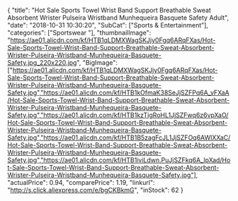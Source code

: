 {
	"title": "Hot Sale Sports Towel Wrist Band Support Breathable Sweat Absorbent Wrister Pulseira Wristband Munhequeira Basquete Safety Adult",
	"date": "2018-10-31 10:30:20",
	"SubCat": ["Sports & Entertainment"],
	"categories": ["Sportswear "],
	"thumbnailImage": "https://ae01.alicdn.com/kf/HTB1qLDMXWagSKJjy0Fgq6ARqFXas/Hot-Sale-Sports-Towel-Wrist-Band-Support-Breathable-Sweat-Absorbent-Wrister-Pulseira-Wristband-Munhequeira-Basquete-Safety.jpg_220x220.jpg",
	"BigImage": ["https://ae01.alicdn.com/kf/HTB1qLDMXWagSKJjy0Fgq6ARqFXas/Hot-Sale-Sports-Towel-Wrist-Band-Support-Breathable-Sweat-Absorbent-Wrister-Pulseira-Wristband-Munhequeira-Basquete-Safety.jpg","https://ae01.alicdn.com/kf/HTB1kOfmaK38SeJjSZFPq6A_vFXaA/Hot-Sale-Sports-Towel-Wrist-Band-Support-Breathable-Sweat-Absorbent-Wrister-Pulseira-Wristband-Munhequeira-Basquete-Safety.jpg","https://ae01.alicdn.com/kf/HTB1kzTjgRoHL1JjSZFwq6z6vpXaO/Hot-Sale-Sports-Towel-Wrist-Band-Support-Breathable-Sweat-Absorbent-Wrister-Pulseira-Wristband-Munhequeira-Basquete-Safety.jpg","https://ae01.alicdn.com/kf/HTB1B5zagFcJL1JjSZFOq6AWlXXaC/Hot-Sale-Sports-Towel-Wrist-Band-Support-Breathable-Sweat-Absorbent-Wrister-Pulseira-Wristband-Munhequeira-Basquete-Safety.jpg","https://ae01.alicdn.com/kf/HTB1iviLdwn.PuJjSZFkq6A_lpXad/Hot-Sale-Sports-Towel-Wrist-Band-Support-Breathable-Sweat-Absorbent-Wrister-Pulseira-Wristband-Munhequeira-Basquete-Safety.jpg"],
	"actualPrice": 0.94,
	"comparePrice": 1.19,
	"linkurl": "http://s.click.aliexpress.com/e/bgCKBkmG",
	"inStock": 62
}
